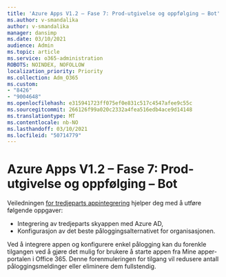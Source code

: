 ```yaml
---
title: 'Azure Apps V1.2 – Fase 7: Prod-utgivelse og oppfølging – Bot'
ms.author: v-smandalika
author: v-smandalika
manager: dansimp
ms.date: 03/10/2021
audience: Admin
ms.topic: article
ms.service: o365-administration
ROBOTS: NOINDEX, NOFOLLOW
localization_priority: Priority
ms.collection: Adm_O365
ms.custom:
- "8426"
- "9004648"
ms.openlocfilehash: e315941723ff075ef0e831c517c4547afee9c55c
ms.sourcegitcommit: 266126f99a020c2332a4fea516edb4ace9d14148
ms.translationtype: MT
ms.contentlocale: nb-NO
ms.lasthandoff: 03/10/2021
ms.locfileid: "50714779"
---
```

# <a name="azure-apps-v12---phase-7-prod-release-and-followup---bot"></a>Azure Apps V1.2 – Fase 7: Prod-utgivelse og oppfølging – Bot

Veiledningen [for tredjeparts appintegrering](https://admin.microsoft.com/AdminPortal/Home) hjelper deg med å utføre følgende oppgaver: 
- Integrering av tredjeparts skyappen med Azure AD, 
- Konfigurasjon av det beste påloggingsalternativet for organisasjonen.

Ved å integrere appen og konfigurere enkel pålogging kan du forenkle tilgangen ved å  gjøre det mulig for brukere å starte appen fra Mine apper-portalen i Office 365. Denne forenmuleringen for tilgang vil redusere antall påloggingsmeldinger eller eliminere dem fullstendig.
